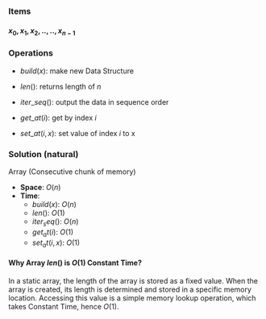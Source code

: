 ### Items
#### $x_0, x_1, x_2, .., .., x_{n-1}$

### Operations

- $build(x)$: make new Data Structure

- $len()$: returns length of $n$
  
- $iter\_seq()$: output the data in sequence order
  
- $get\_at(i)$: get by index $i$
  
- $set\_at(i, x)$: set value of index $i$ to x

### Solution (natural)

Array (Consecutive chunk of memory)
- **Space**: $O(n)$
- **Time**:
    - $build(x)$: $O(n)$
    - $len()$: $O(1)$
    - $iter_seq()$: $O(n)$
    - $get_at(i)$: $O(1)$
    - $set_at(i, x)$: $O(1)$
  
#### Why Array $len()$ is $O(1)$ Constant Time?

In a static array, the length of the array is stored as a fixed value. When the array is created, its length is determined and stored in a specific memory location. Accessing this value is a simple memory lookup operation, which takes Constant Time, hence $O(1)$.
